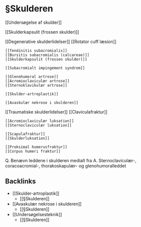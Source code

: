 # §Skulderen
[[Undersøgelse af skulder]]

[[Skulderkapsulit (frossen skulder)]]

[[Degenerative skulderlidelser]]
	[[Rotator cuff læsion]]

	[[Tendinitis subacromialis]]
	[[Bursitis subacromialis (calcareae)]]
	[[Skulderkapsulit (frossen skulder)]]

	[[Subacromialt impingement syndrom]]

	[[Glenohumoral artrose]]
	[[Acromioclaviculær artrose]]
	[[Sternoklavikulær artrose]]
	
	[[Skulder-artroplastik]]

	[[Avaskulær nekrose i skulderen]]

[[Traumatiske skulderlidelser]]
	[[Claviculafraktur]]
	
	[[Acromioclaviculær luksation]]
	[[Sternoclaviculær luksation]]

	[[Scapulafraktur]]
	[[Skulderluksation]]

	[[Proksimal humerusfraktur]]
	[[Corpus humeri fraktur]]

Q. Benævn leddene i skulderen medialt fra
A. Sternoclaviculær-, coracoacromial-, thorakoskapulær- og glenohumoralleddet

## Backlinks
* [[Skulder-artroplastik]]
	* [[§Skulderen]]
* [[Avaskulær nekrose i skulderen]]
	* [[§Skulderen]]
* [[Undersøgelsesteknik]]
	* [[§Skulderen]]

<!-- #anki/tag/med/Orto #anki/deck/Medicine -->

<!-- {BearID:70294DAA-8BB8-4FDC-99D9-233EE25ED040-85278-00005D6FB7EC1C58} -->

